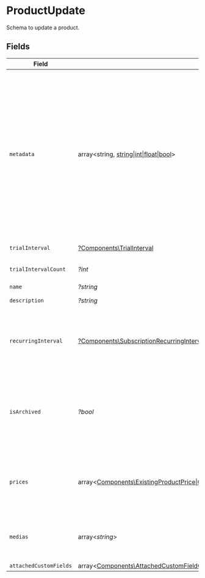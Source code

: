 # ProductUpdate

Schema to update a product.


## Fields

| Field                                                                                                                                                                                                                                                                                                                  | Type                                                                                                                                                                                                                                                                                                                   | Required                                                                                                                                                                                                                                                                                                               | Description                                                                                                                                                                                                                                                                                                            |
| ---------------------------------------------------------------------------------------------------------------------------------------------------------------------------------------------------------------------------------------------------------------------------------------------------------------------- | ---------------------------------------------------------------------------------------------------------------------------------------------------------------------------------------------------------------------------------------------------------------------------------------------------------------------- | ---------------------------------------------------------------------------------------------------------------------------------------------------------------------------------------------------------------------------------------------------------------------------------------------------------------------- | ---------------------------------------------------------------------------------------------------------------------------------------------------------------------------------------------------------------------------------------------------------------------------------------------------------------------- |
| `metadata`                                                                                                                                                                                                                                                                                                             | array<string, [string\|int\|float\|bool](../../Models/Components/ProductUpdateMetadata.md)>                                                                                                                                                                                                                            | :heavy_minus_sign:                                                                                                                                                                                                                                                                                                     | Key-value object allowing you to store additional information.<br/><br/>The key must be a string with a maximum length of **40 characters**.<br/>The value must be either:<br/><br/>* A string with a maximum length of **500 characters**<br/>* An integer<br/>* A floating-point number<br/>* A boolean<br/><br/>You can store up to **50 key-value pairs**. |
| `trialInterval`                                                                                                                                                                                                                                                                                                        | [?Components\TrialInterval](../../Models/Components/TrialInterval.md)                                                                                                                                                                                                                                                  | :heavy_minus_sign:                                                                                                                                                                                                                                                                                                     | The interval unit for the trial period.                                                                                                                                                                                                                                                                                |
| `trialIntervalCount`                                                                                                                                                                                                                                                                                                   | *?int*                                                                                                                                                                                                                                                                                                                 | :heavy_minus_sign:                                                                                                                                                                                                                                                                                                     | The number of interval units for the trial period.                                                                                                                                                                                                                                                                     |
| `name`                                                                                                                                                                                                                                                                                                                 | *?string*                                                                                                                                                                                                                                                                                                              | :heavy_minus_sign:                                                                                                                                                                                                                                                                                                     | N/A                                                                                                                                                                                                                                                                                                                    |
| `description`                                                                                                                                                                                                                                                                                                          | *?string*                                                                                                                                                                                                                                                                                                              | :heavy_minus_sign:                                                                                                                                                                                                                                                                                                     | The description of the product.                                                                                                                                                                                                                                                                                        |
| `recurringInterval`                                                                                                                                                                                                                                                                                                    | [?Components\SubscriptionRecurringInterval](../../Models/Components/SubscriptionRecurringInterval.md)                                                                                                                                                                                                                  | :heavy_minus_sign:                                                                                                                                                                                                                                                                                                     | The recurring interval of the product. If `None`, the product is a one-time purchase. **Can only be set on legacy recurring products. Once set, it can't be changed.**                                                                                                                                                 |
| `isArchived`                                                                                                                                                                                                                                                                                                           | *?bool*                                                                                                                                                                                                                                                                                                                | :heavy_minus_sign:                                                                                                                                                                                                                                                                                                     | Whether the product is archived. If `true`, the product won't be available for purchase anymore. Existing customers will still have access to their benefits, and subscriptions will continue normally.                                                                                                                |
| `prices`                                                                                                                                                                                                                                                                                                               | array<[Components\ExistingProductPrice\|Components\ProductPriceFixedCreate\|Components\ProductPriceCustomCreate\|Components\ProductPriceFreeCreate\|Components\ProductPriceSeatBasedCreate\|Components\ProductPriceMeteredUnitCreate](../../Models/Components/ProductUpdatePrices.md)>                                 | :heavy_minus_sign:                                                                                                                                                                                                                                                                                                     | List of available prices for this product. If you want to keep existing prices, include them in the list as an `ExistingProductPrice` object.                                                                                                                                                                          |
| `medias`                                                                                                                                                                                                                                                                                                               | array<*string*>                                                                                                                                                                                                                                                                                                        | :heavy_minus_sign:                                                                                                                                                                                                                                                                                                     | List of file IDs. Each one must be on the same organization as the product, of type `product_media` and correctly uploaded.                                                                                                                                                                                            |
| `attachedCustomFields`                                                                                                                                                                                                                                                                                                 | array<[Components\AttachedCustomFieldCreate](../../Models/Components/AttachedCustomFieldCreate.md)>                                                                                                                                                                                                                    | :heavy_minus_sign:                                                                                                                                                                                                                                                                                                     | N/A                                                                                                                                                                                                                                                                                                                    |